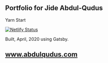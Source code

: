 ## Portfolio for Jide Abdul-Qudus
Yarn Start

[![Netlify Status](https://api.netlify.com/api/v1/badges/5263b596-7051-4884-ae7e-6dfd4ec67b69/deploy-status)](https://app.netlify.com/sites/tender-jones-f46f93/deploys)


Built, April, 2020 using Gatsby.


## www.abdulqudus.com
